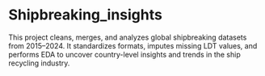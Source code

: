 # Shipbreaking_insights
This project cleans, merges, and analyzes global shipbreaking datasets from 2015–2024. It standardizes formats, imputes missing LDT values, and performs EDA to uncover country-level insights and trends in the ship recycling industry.

